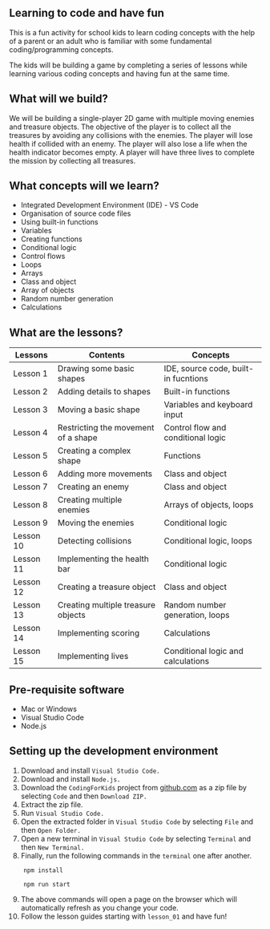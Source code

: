 ## Learning to code and have fun
This is a fun activity for school kids to learn coding concepts with the help of a parent or an adult who is familiar with some fundamental coding/programming concepts. 

The kids will be building a game by completing a series of lessons while learning various coding concepts and having fun at the same time. 

## What will we build? 
We will be building a single-player 2D game with multiple moving enemies and treasure objects. The objective of the player is to collect all the treasures by avoiding any collisions with the enemies. The player will lose health if collided with an enemy. The player will also lose a life when the health indicator becomes empty. A player will have three lives to complete the mission by collecting all treasures. 

## What concepts will we learn? 
- Integrated Development Environment (IDE) - VS Code   
- Organisation of source code files 
- Using built-in functions 
- Variables 
- Creating functions 
- Conditional logic 
- Control flows 
- Loops 
- Arrays 
- Class and object 
- Array of objects 
- Random number generation 
- Calculations 

## What are the lessons? 

|Lessons   | Contents                               | Concepts                             |
|----------|----------------------------------------|--------------------------------------|
|Lesson 1  | Drawing some basic shapes              | IDE, source code, built-in fucntions |
|Lesson 2  | Adding details to shapes               | Built-in functions                   |
|Lesson 3  | Moving a basic shape                   | Variables and keyboard input         |
|Lesson 4  | Restricting the movement of a shape    | Control flow and conditional logic   |
|Lesson 5  | Creating a complex shape               | Functions                            |
|Lesson 6  | Adding more movements                  | Class and object                     |  
|Lesson 7  | Creating an enemy                      | Class and object                     |
|Lesson 8  | Creating multiple enemies              | Arrays of objects, loops             |
|Lesson 9  | Moving the enemies                     | Conditional logic                    |
|Lesson 10 | Detecting collisions                   | Conditional logic, loops             |
|Lesson 11 | Implementing the health bar            | Conditional logic                    |
|Lesson 12 | Creating a treasure object             | Class and object                     |
|Lesson 13 | Creating multiple treasure objects     | Random number generation, loops      | 
|Lesson 14 | Implementing scoring                   | Calculations                         |
|Lesson 15 | Implementing lives                     | Conditional logic and calculations   |


## Pre-requisite software 
- Mac or Windows 
- Visual Studio Code 
- Node.js 

## Setting up the development environment 
1. Download and install `Visual Studio Code.`
2. Download and install `Node.js.`
3. Download the `CodingForKids` project from [github.com](https://github.com/git-mhaque/CodingForKids) as a zip file by selecting `Code` and then `Download ZIP.`
4. Extract the zip file. 
5. Run `Visual Studio Code.` 
6. Open the extracted folder in `Visual Studio Code` by selecting `File` and then `Open Folder.`     
7. Open a new terminal in `Visual Studio Code` by selecting `Terminal` and then `New Terminal.` 
8. Finally, run the following commands in the `terminal` one after another. 

```
    npm install 

    npm run start
```
9. The above commands will open a page on the browser which will automatically refresh as you change your code. 
10. Follow the lesson guides starting with `lesson_01` and have fun!   